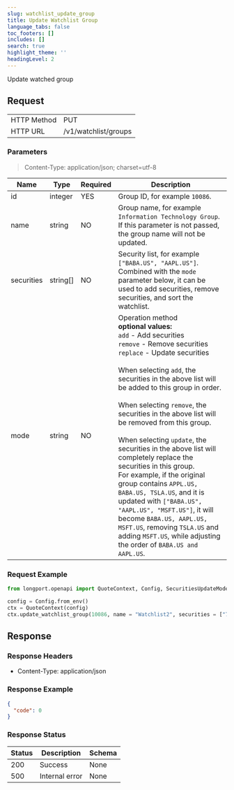```yaml
---
slug: watchlist_update_group
title: Update Watchlist Group
language_tabs: false
toc_footers: []
includes: []
search: true
highlight_theme: ''
headingLevel: 2
---
```


Update watched group

<SDKLinks module="quote" klass="QuoteContext" method="update_watchlist_group" />

## Request

<table className="http-basic">
<tbody>
<tr><td className="http-basic-key">HTTP Method</td><td>PUT</td></tr>
<tr><td className="http-basic-key">HTTP URL</td><td>/v1/watchlist/groups</td></tr>
</tbody>
</table>

### Parameters

> Content-Type: application/json; charset=utf-8

| Name       | Type     | Required | Description                                                                                                                                                                                                                                                                                                                                                                                                                                                                                                                                                                                                                                                                                                                                                                     |
| ---------- | -------- | -------- | ------------------------------------------------------------------------------------------------------------------------------------------------------------------------------------------------------------------------------------------------------------------------------------------------------------------------------------------------------------------------------------------------------------------------------------------------------------------------------------------------------------------------------------------------------------------------------------------------------------------------------------------------------------------------------------------------------------------------------------------------------------------------------- |
| id         | integer  | YES      | Group ID, for example `10086`.                                                                                                                                                                                                                                                                                                                                                                                                                                                                                                                                                                                                                                                                                                                                                  |
| name       | string   | NO       | Group name, for example `Information Technology Group`. <br /> If this parameter is not passed, the group name will not be updated.                                                                                                                                                                                                                                                                                                                                                                                                                                                                                                                                                                                                                                             |
| securities | string[] | NO       | Security list, for example `["BABA.US", "AAPL.US"]`.<br /> Combined with the `mode` parameter below, it can be used to add securities, remove securities, and sort the watchlist.                                                                                                                                                                                                                                                                                                                                                                                                                                                                                                                                                                                               |
| mode       | string   | NO       | Operation method<br /> **optional values:**<br /> `add` - Add securities<br /> `remove` - Remove securities<br /> `replace` - Update securities<br /><br /> When selecting `add`, the securities in the above list will be added to this group in order.<br /><br /> When selecting `remove`, the securities in the above list will be removed from this group.<br /><br /> When selecting `update`, the securities in the above list will completely replace the securities in this group.<br /> For example, if the original group contains `APPL.US, BABA.US, TSLA.US`, and it is updated with `["BABA.US", "AAPL.US", "MSFT.US"]`, it will become `BABA.US, AAPL.US, MSFT.US`, removing `TSLA.US` and adding `MSFT.US`, while adjusting the order of `BABA.US and AAPL.US`. |

### Request Example

```python
from longport.openapi import QuoteContext, Config, SecuritiesUpdateMode

config = Config.from_env()
ctx = QuoteContext(config)
ctx.update_watchlist_group(10086, name = "Watchlist2", securities = ["700.HK", "AAPL.US"], SecuritiesUpdateMode.Replace)
```

## Response

### Response Headers

- Content-Type: application/json

### Response Example

```json
{
  "code": 0
}
```

### Response Status

| Status | Description    | Schema |
| ------ | -------------- | ------ |
| 200    | Success        | None   |
| 500    | Internal error | None   |

<aside className="success">
</aside>
